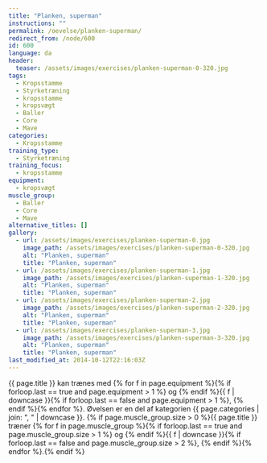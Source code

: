 ```yaml
---
title: "Planken, superman"
instructions: ""
permalink: /oevelse/planken-superman/
redirect_from: /node/600
id: 600
language: da
header:
  teaser: /assets/images/exercises/planken-superman-0-320.jpg
tags:
  - Kropsstamme
  - Styrketræning
  - kropsstamme
  - kropsvægt
  - Baller
  - Core
  - Mave
categories:
  - Kropsstamme
training_type:
  - Styrketræning
training_focus:
  - kropsstamme
equipment:
  - kropsvægt
muscle_group:
  - Baller
  - Core
  - Mave
alternative_titles: []
gallery:
  - url: /assets/images/exercises/planken-superman-0.jpg
    image_path: /assets/images/exercises/planken-superman-0-320.jpg
    alt: "Planken, superman"
    title: "Planken, superman"
  - url: /assets/images/exercises/planken-superman-1.jpg
    image_path: /assets/images/exercises/planken-superman-1-320.jpg
    alt: "Planken, superman"
    title: "Planken, superman"
  - url: /assets/images/exercises/planken-superman-2.jpg
    image_path: /assets/images/exercises/planken-superman-2-320.jpg
    alt: "Planken, superman"
    title: "Planken, superman"
  - url: /assets/images/exercises/planken-superman-3.jpg
    image_path: /assets/images/exercises/planken-superman-3-320.jpg
    alt: "Planken, superman"
    title: "Planken, superman"
last_modified_at: 2014-10-12T22:16:03Z
---
```


{{ page.title }} kan trænes med {% for f in page.equipment %}{% if forloop.last == true and page.equipment > 1 %} og {% endif %}{{ f | downcase  }}{% if forloop.last == false and page.equipment > 1 %}, {% endif %}{% endfor %}. Øvelsen er en del af kategorien {{ page.categories | join: ", " | downcase }}. {% if page.muscle_group.size > 0 %}{{ page.title }} træner {% for f in page.muscle_group %}{% if forloop.last == true and page.muscle_group.size > 1 %} og {% endif %}{{ f | downcase }}{% if forloop.last == false and page.muscle_group.size > 2 %}, {% endif %}{% endfor %}.{% endif %}
